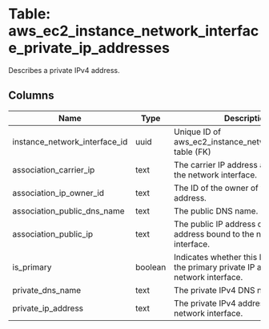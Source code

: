 
# Table: aws_ec2_instance_network_interface_private_ip_addresses
Describes a private IPv4 address.
## Columns
| Name        | Type           | Description  |
| ------------- | ------------- | -----  |
|instance_network_interface_id|uuid|Unique ID of aws_ec2_instance_network_interfaces table (FK)|
|association_carrier_ip|text|The carrier IP address associated with the network interface.|
|association_ip_owner_id|text|The ID of the owner of the Elastic IP address.|
|association_public_dns_name|text|The public DNS name.|
|association_public_ip|text|The public IP address or Elastic IP address bound to the network interface.|
|is_primary|boolean|Indicates whether this IPv4 address is the primary private IP address of the network interface.|
|private_dns_name|text|The private IPv4 DNS name.|
|private_ip_address|text|The private IPv4 address of the network interface.|
